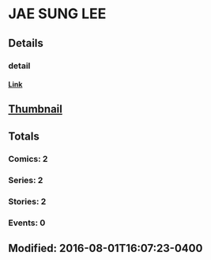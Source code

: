 # JAE SUNG  LEE 
## Details
### detail
#### [Link](http://marvel.com/comics/creators/12894/jae_sung_lee?utm_campaign=apiRef&utm_source=225578a89fc76f3d20fbffda5d17a88d)
## [Thumbnail](http://i.annihil.us/u/prod/marvel/i/mg/b/40/image_not_available.jpg)
## Totals
### Comics: 2
### Series: 2
### Stories: 2
### Events: 0
## Modified: 2016-08-01T16:07:23-0400